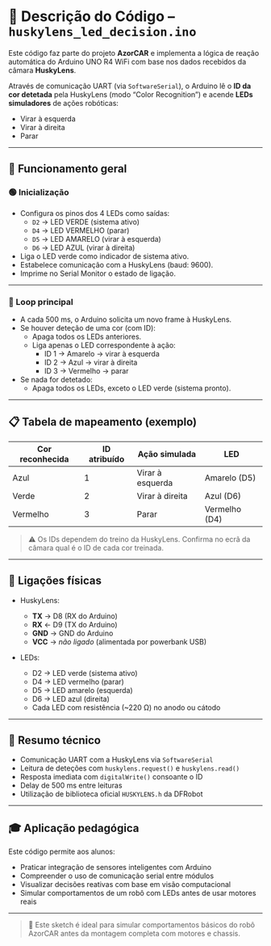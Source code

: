 # 🎯 Descrição do Código – `huskylens_led_decision.ino`

Este código faz parte do projeto **AzorCAR** e implementa a lógica de reação automática do Arduino UNO R4 WiFi com base nos dados recebidos da câmara **HuskyLens**.  

Através de comunicação UART (via `SoftwareSerial`), o Arduino lê o **ID da cor detetada** pela HuskyLens (modo “Color Recognition”) e acende **LEDs simuladores** de ações robóticas:

- Virar à esquerda
- Virar à direita
- Parar

---

## 🔁 Funcionamento geral

### 🟢 Inicialização

- Configura os pinos dos 4 LEDs como saídas:
  - `D2` → LED VERDE (sistema ativo)
  - `D4` → LED VERMELHO (parar)
  - `D5` → LED AMARELO (virar à esquerda)
  - `D6` → LED AZUL (virar à direita)
- Liga o LED verde como indicador de sistema ativo.
- Estabelece comunicação com a HuskyLens (baud: 9600).
- Imprime no Serial Monitor o estado de ligação.

---

### 🔄 Loop principal

- A cada 500 ms, o Arduino solicita um novo frame à HuskyLens.
- Se houver deteção de uma cor (com ID):
  - Apaga todos os LEDs anteriores.
  - Liga apenas o LED correspondente à ação:
    - ID 1 → Amarelo → virar à esquerda
    - ID 2 → Azul → virar à direita
    - ID 3 → Vermelho → parar
- Se nada for detetado:
  - Apaga todos os LEDs, exceto o LED verde (sistema pronto).

---

## 📋 Tabela de mapeamento (exemplo)

| Cor reconhecida | ID atribuído | Ação simulada      | LED |
|------------------|---------------|---------------------|-----|
| Azul             | 1             | Virar à esquerda    | Amarelo (D5) |
| Verde            | 2             | Virar à direita     | Azul (D6)    |
| Vermelho         | 3             | Parar               | Vermelho (D4) |

> ⚠️ Os IDs dependem do treino da HuskyLens. Confirma no ecrã da câmara qual é o ID de cada cor treinada.

---

## 🔌 Ligações físicas

- HuskyLens:
  - **TX** → D8 (RX do Arduino)
  - **RX** ← D9 (TX do Arduino)
  - **GND** → GND do Arduino
  - **VCC** → *não ligado* (alimentada por powerbank USB)

- LEDs:
  - D2 → LED verde (sistema ativo)
  - D4 → LED vermelho (parar)
  - D5 → LED amarelo (esquerda)
  - D6 → LED azul (direita)
  - Cada LED com resistência (~220 Ω) no anodo ou cátodo

---

## 📘 Resumo técnico

- Comunicação UART com a HuskyLens via `SoftwareSerial`
- Leitura de deteções com `huskylens.request()` e `huskylens.read()`
- Resposta imediata com `digitalWrite()` consoante o ID
- Delay de 500 ms entre leituras
- Utilização de biblioteca oficial `HUSKYLENS.h` da DFRobot

---

## 🎓 Aplicação pedagógica

Este código permite aos alunos:

- Praticar integração de sensores inteligentes com Arduino
- Compreender o uso de comunicação serial entre módulos
- Visualizar decisões reativas com base em visão computacional
- Simular comportamentos de um robô com LEDs antes de usar motores reais

---

> 🧪 Este sketch é ideal para simular comportamentos básicos do robô AzorCAR antes da montagem completa com motores e chassis.
